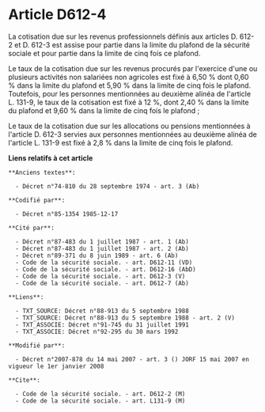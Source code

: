 # Article D612-4

La cotisation due sur les revenus professionnels définis aux articles D. 612-2 et D. 612-3 est assise pour partie dans la
limite du plafond de la sécurité sociale et pour partie dans la limite de cinq fois ce plafond.

Le taux de la cotisation due sur les revenus procurés par l'exercice d'une ou plusieurs activités non salariées non agricoles
est fixé à 6,50 % dont 0,60 % dans la limite du plafond et 5,90 % dans la limite de cinq fois le plafond. Toutefois, pour les
personnes mentionnées au deuxième alinéa de l'article L. 131-9, le taux de la cotisation est fixé à 12 %, dont 2,40 % dans la
limite du plafond et 9,60 % dans la limite de cinq fois le plafond ;

Le taux de la cotisation due sur les allocations ou pensions mentionnées à l'article D. 612-3 servies aux personnes
mentionnées au deuxième alinéa de l'article L. 131-9 est fixé à 2,8 % dans la limite de cinq fois le plafond.

**Liens relatifs à cet article**

	**Anciens textes**:

	  - Décret n°74-810 du 28 septembre 1974 - art. 3 (Ab)

	**Codifié par**:

	  - Décret n°85-1354 1985-12-17

	**Cité par**:

	  - Décret n°87-483 du 1 juillet 1987 - art. 1 (Ab)
	  - Décret n°87-483 du 1 juillet 1987 - art. 2 (Ab)
	  - Décret n°89-371 du 8 juin 1989 - art. 6 (Ab)
	  - Code de la sécurité sociale. - art. D612-11 (VD)
	  - Code de la sécurité sociale. - art. D612-16 (AbD)
	  - Code de la sécurité sociale. - art. D612-3 (V)
	  - Code de la sécurité sociale. - art. D612-7 (Ab)

	**Liens**:

	  - TXT_SOURCE: Décret n°88-913 du 5 septembre 1988
	  - TXT_SOURCE: Décret n°88-913 du 5 septembre 1988 - art. 2 (V)
	  - TXT_ASSOCIE: Décret n°91-745 du 31 juillet 1991
	  - TXT_ASSOCIE: Décret n°92-295 du 30 mars 1992

	**Modifié par**:

	  - Décret n°2007-878 du 14 mai 2007 - art. 3 () JORF 15 mai 2007 en vigueur le 1er janvier 2008

	**Cite**:

	  - Code de la sécurité sociale. - art. D612-2 (M)
	  - Code de la sécurité sociale. - art. L131-9 (M)
